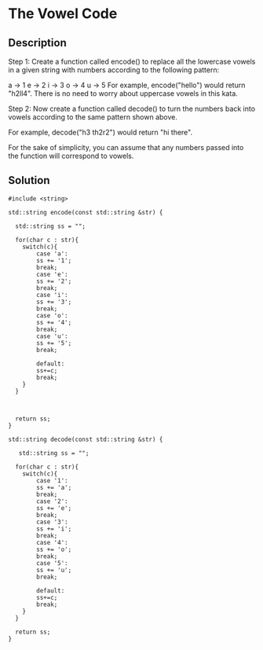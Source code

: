# The Vowel Code

## Description
Step 1: Create a function called encode() to replace all the lowercase vowels in a given string with numbers according to the following pattern:

a -> 1
e -> 2
i -> 3
o -> 4
u -> 5
For example, encode("hello") would return "h2ll4". There is no need to worry about uppercase vowels in this kata.

Step 2: Now create a function called decode() to turn the numbers back into vowels according to the same pattern shown above.

For example, decode("h3 th2r2") would return "hi there".

For the sake of simplicity, you can assume that any numbers passed into the function will correspond to vowels.

## Solution
    #include <string>
    
    std::string encode(const std::string &str) {
      
      std::string ss = "";
    
      for(char c : str){
        switch(c){
            case 'a':
            ss += '1';
            break;
            case 'e':
            ss += '2';
            break;
            case 'i':
            ss += '3';
            break;
            case 'o':
            ss += '4';
            break;
            case 'u':
            ss += '5';
            break;
            
            default:
            ss+=c;
            break;
        } 
      }
      
      
      
      return ss;
    }
    
    std::string decode(const std::string &str) {
      
       std::string ss = "";
    
      for(char c : str){
        switch(c){
            case '1':
            ss += 'a';
            break;
            case '2':
            ss += 'e';
            break;
            case '3':
            ss += 'i';
            break;
            case '4':
            ss += 'o';
            break;
            case '5':
            ss += 'u';
            break;
            
            default:
            ss+=c;
            break;
        } 
      }
      
      return ss;
    }
